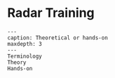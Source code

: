 # Radar Training



```{toctree}
---
caption: Theoretical or hands-on
maxdepth: 3
---
Terminology
Theory
Hands-on
```